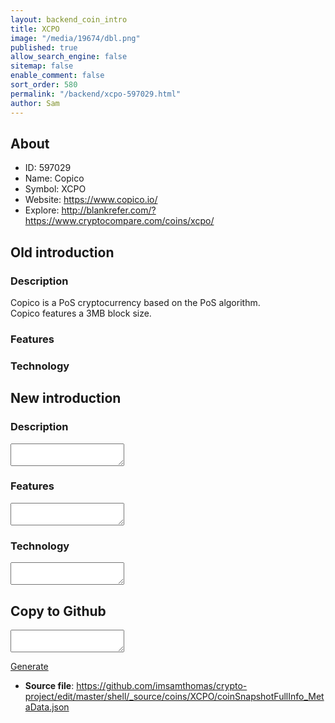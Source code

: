 ```yaml
---
layout: backend_coin_intro
title: XCPO
image: "/media/19674/dbl.png"
published: true
allow_search_engine: false
sitemap: false
enable_comment: false
sort_order: 580
permalink: "/backend/xcpo-597029.html"
author: Sam
---
```


## About

- ID: 597029
- Name: Copico
- Symbol: XCPO
- Website: https://www.copico.io/
- Explore: http://blankrefer.com/?https://www.cryptocompare.com/coins/xcpo/


## Old introduction

### Description

<p>Copico is a PoS cryptocurrency based on the PoS algorithm. Copico features a 3MB block size.</p>

### Features


### Technology




## New introduction


### Description
<textarea id="meta_description" name="description"></textarea>

### Features
<textarea id="meta_features" name="features"></textarea>

### Technology
<textarea id="meta_technology" name="technology"></textarea>


## Copy to Github

<textarea id="coinsnapshotfullinfo_metadata"></textarea>

<a href="#gen" onclick="generateMetaDatJson()">Generate</a>

- **Source file**: <a href="https://github.com/imsamthomas/crypto-project/edit/master/shell/_source/coins/XCPO/coinSnapshotFullInfo_MetaData.json">https://github.com/imsamthomas/crypto-project/edit/master/shell/_source/coins/XCPO/coinSnapshotFullInfo_MetaData.json</a>

